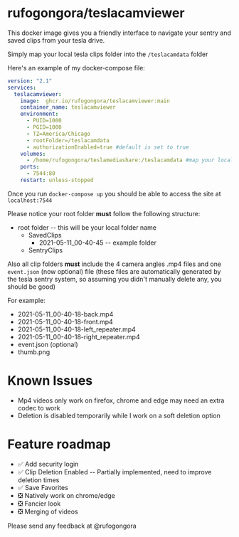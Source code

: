 # rufogongora/teslacamviewer
This docker image gives you a friendly interface to navigate your sentry and saved clips from your tesla drive.

Simply map your local tesla clips folder into the `/teslacamdata` folder

Here's an example of my docker-compose file:
```yml
version: "2.1"
services:
  teslacamviewer:
    image:  ghcr.io/rufogongora/teslacamviewer:main
    container_name: teslacamviewer
    environment:
      - PUID=1000
      - PGID=1000
      - TZ=America/Chicago
      - rootFolder=/teslacamdata 
      - authorizationEnabled=true #default is set to true
    volumes:
      - /home/rufogongora/teslamediashare:/teslacamdata #map your local tesla cam drive here
    ports:
      - 7544:80
    restart: unless-stopped
```

Once you run `docker-compose up` you should be able to access the site at `localhost:7544`

Please notice your root folder **must** follow the following structure:

- root folder -- this will be your local folder name
  - SavedClips
    - 2021-05-11_00-40-45 -- example folder
  - SentryClips

Also all clip folders **must** include the 4 camera angles .mp4 files and one `event.json` (now optional) file (these files are automatically generated by the tesla sentry system, so assuming you didn't manually delete any, you should be good)

For example:

- 2021-05-11_00-40-18-back.mp4
- 2021-05-11_00-40-18-front.mp4
- 2021-05-11_00-40-18-left_repeater.mp4
- 2021-05-11_00-40-18-right_repeater.mp4
- event.json (optional)
- thumb.png


# Known Issues

- Mp4 videos only work on firefox, chrome and edge may need an extra codec to work
- Deletion is disabled temporarily while I work on a soft deletion option
  

# Feature roadmap
- ✅ Add security login
- ✅ Clip Deletion Enabled -- Partially implemented, need to improve deletion times
- ✅ Save Favorites
- ❎ Natively work on chrome/edge
- ❎ Fancier look
- ❎ Merging of videos


Please send any feedback at @rufogongora
